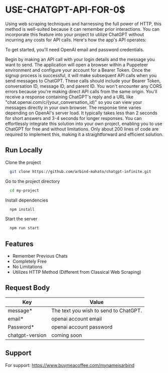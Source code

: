 
# USE-CHATGPT-API-FOR-0$


Using web scraping techniques and harnessing the full power of HTTP, this method is well-suited because it can remember prior interactions. You can incorporate this feature into your project to utilize ChatGPT without incurring any costs for API calls. Here's how the app's API operates:

To get started, you'll need OpenAI email and password credentials.

Begin by making an API call with your login details and the message you want to send.
The application will open a browser within a Puppeteer environment and configure your account for a Bearer Token.
Once the signup process is successful, it will make subsequent API calls when you send messages to ChatGPT. These calls should include your Bearer Token, conversation ID, message ID, and parent ID.
You won't encounter any CORS errors because you're making direct API calls from the same origin.
You'll receive a response containing ChatGPT's reply and a URL like "chat.openai.com/c/{your_conversation_id)" so you can view your messages directly in your own browser.
The response time varies depending on OpenAI's server load. It typically takes less than 2 seconds for short answers and 3-4 seconds for longer responses.
You can effortlessly integrate this solution into your own project, enabling you to use ChatGPT for free and without limitations. Only about 200 lines of code are required to implement this, making it a straightforward and efficient solution.
## Run Locally

Clone the project

```bash
  git clone https://github.com/arbind-mahato/chatgpt-infinite.git
```

Go to the project directory

```bash
  cd my-project
```

Install dependencies

```bash
  npm install
```

Start the server

```bash
  npm run start
```


## Features

- Remember Previous Chats
- Completely Free
- No Limitations
- Utilizes HTTP Method (Different from Classical Web Scraping)

## Request Body

| Key             | Value                                                                |
| ----------------- | ------------------------------------------------------------------ |
| message* | The text you wish to send to ChatGPT.|
| email* | openai account email |
| Password* | openai account password |
| chatgpt-version| coming soon|


## Support

For support: https://www.buymeacoffee.com/mynameisarbind

